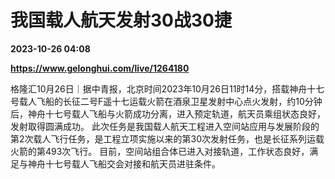 # 我国载人航天发射30战30捷

**2023-10-26 04:08**

**https://www.gelonghui.com/live/1264180**

格隆汇10月26日｜据中青报，北京时间2023年10月26日11时14分，搭载神舟十七号载人飞船的长征二号F遥十七运载火箭在酒泉卫星发射中心点火发射，约10分钟后，神舟十七号载人飞船与火箭成功分离，进入预定轨道，航天员乘组状态良好，发射取得圆满成功。 此次任务是我国载人航天工程进入空间站应用与发展阶段的第2次载人飞行任务，是工程立项实施以来的第30次发射任务，也是长征系列运载火箭的第493次飞行。 目前，空间站组合体已进入对接轨道，工作状态良好，满足与神舟十七号载人飞船交会对接和航天员进驻条件。